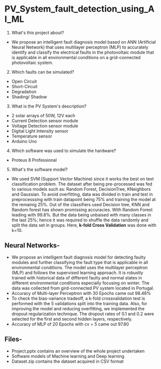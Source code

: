 # PV_System_fault_detection_using_AI_ML
1.	What's this project about?
-	We propose an intelligent fault diagnosis model based on ANN (Artificial Neural Network) that uses multilayer perceptron (MLP) to accurately identify and classify the electrical faults in the photovoltaic module that is applicable in all environmental conditions on a grid-connected photovoltaic system.
2.	Which faults can be simulated?
-	Open Circuit
-	Short-Circuit
-	Degradation
-	Shading/ Shadow
3.	What is the PV System's description?
-	2 solar arrays of 50W, 12V each
-	Current Detection sensor module
-	Voltage Detection sensor module
-	Digital Light Intensity sensor
-	Temperature sensor
-	Arduino Uno
4.	Which software was used to simulate the hardware?	
- Proteus 8 Professional
5.	What's the software model?
-	We used SVM (Support Vector Machine) since it works the best on text classification problem. The dataset after being pre-processed was fed to various models such as: Random Forest, DecisionTree, KNeighbors and Gaussian. To avoid overfitting, data was divided in train and test in preprocesssing with train datapoint being 75% and training the model at the remainig 25%. Out of the classifiers used Decision tree, KNN and Random forest has shown promissing accuracies. With Random Forest leading with 99.8%. But the data being unbaised with many classes in the last 25%; hence it was required to shuffle the data randomly and split the data set in groups. Here, **k-fold Cross Validation** was done with k=10.
## Neural Networks-
-	We propose an intelligent fault diagnosis model for detecting faulty modules and further classifying the fault type that is applicable in all environmental conditions. The model uses the multilayer perceptron (MLP) and follows the supervised learning approach. It is robustly trained with historical data of different faulty and normal states in different environmental conditions especially focusing on winter. The data was collected from gird-connected PV system located in Portugal.
-	Accuracy of Multi-layer Perceptron with 30 Epochs came out 98.48%
-	To check the bias-variance tradeoff, a k-fold crossvalidation test is performed with the 5 validations split into the training data. Also, for improving the model and reducing overfitting, we implemented the dropout regularization technique. The dropout rates of 0.1 and 0.2 were selected for the first and second hidden layers, respectively.
-	Accuracy of MLP of 20 Epochs with cv = 5 came out 97.80
## Files-
-	Project.pptx contains an overview of the whole project undertaken
-	Software models of Machine learning and Deep learning
-	Dataset.zip contains the dataset acquired in CSV format
